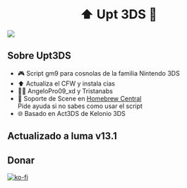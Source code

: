 <div align="center">
<h1 align="center"> ⬆️ Upt 3DS 💫 </h1>
</div>
<img src="https://i.imgur.com/rq5wUVc.png">


## Sobre Upt3DS

- 🎮 Script gm9 para cosnolas de la familia Nintendo 3DS
- ⬆️ Actualiza el CFW y instala cias
- 🧑‍💼 AngeloPro09_xd y Tristanabs
- 💬 Soporte de Scene en [Homebrew Central](https://discord.gg/QuMxeWGAMF)
<br> Pide ayuda si no sabes como usar el script
- 🌐 Basado en Act3DS de Kelonio 3DS

## Actualizado a luma v13.1

## Donar
[![ko-fi](https://ko-fi.com/img/githubbutton_sm.svg)](https://ko-fi.com/P5P7U2F4T) 
